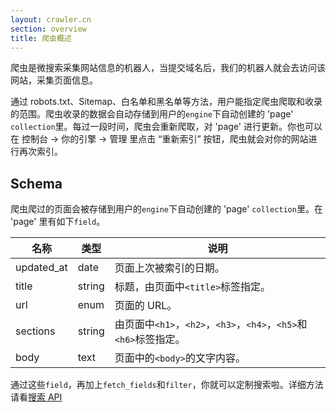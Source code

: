 ```yaml
---
layout: crawler.cn
section: overview
title: 爬虫概述
---
```


爬虫是微搜索采集网站信息的机器人，当提交域名后，我们的机器人就会去访问该网站，采集页面信息。

通过 robots.txt、Sitemap、白名单和黑名单等方法，用户能指定爬虫爬取和收录的范围。爬虫收录的数据会自动存储到用户的`engine`下自动创建的 'page' `collection`里。每过一段时间，爬虫会重新爬取，对 'page' 进行更新。你也可以在 控制台 -> 你的引擎 -> 管理 里点击 “重新索引” 按钮，爬虫就会对你的网站进行再次索引。


## Schema

爬虫爬过的页面会被存储到用户的`engine`下自动创建的 'page' `collection`里。在 'page' 里有如下`field`。

| 名称    | 类型    | 说明 |
| ------ | ------ | ------------------------------------------------------ |
| updated_at | date | 页面上次被索引的日期。 |
| title | string | 标题，由页面中`<title>`标签指定。 |
| url   | enum | 页面的 URL。|
| sections | string | 由页面中`<h1>`，`<h2>`，`<h3>`，`<h4>`，`<h5>`和`<h6>`标签指定。 |
| body | text | 页面中的`<body>`的文字内容。 |


通过这些`field`，再加上`fetch_fields`和`filter`，你就可以定制搜索啦。详细方法请看[搜索 API][search_api]


[search_api]:http://doc.tinysou.com/v1/searching.html
